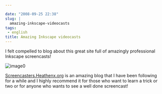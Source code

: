 ```yaml
---

date: "2008-09-25 22:38"
slug: |
  amazing-inkscape-videocasts
tags:
 - english
title: Amazing Inkscape videocasts
---
```


I felt compelled to blog about this great site full of amazingly
professional Inkscape screencasts!

![image0](http://screencasters.heathenx.org/images/ep071_thumb.jpg)

[Screencasters.Heathenx.org](http://screencasters.heathenx.org/) is an
amazing blog that I have been following for a while and I highly
recommend it for those who want to learn a trick or two or for anyone
who wants to see a well done screencast!
